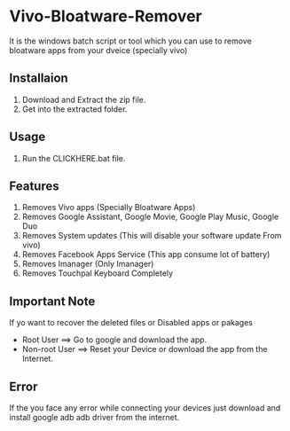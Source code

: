 # Vivo-Bloatware-Remover

It is the windows batch script or tool which you can use to remove bloatware apps from your dveice (specially vivo)


## Installaion

1. Download and Extract the zip file. 
2. Get into the extracted folder.


## Usage

1. Run the CLICKHERE.bat file.


## Features

1. Removes Vivo apps (Specially Bloatware Apps)
2. Removes Google Assistant, Google Movie, Google Play Music, Google Duo 
3. Removes System updates (This will disable your software update From vivo)
4. Removes Facebook Apps Service (This app consume lot of battery)
5. Removes Imanager (Only Imanager)
6. Removes Touchpal Keyboard Completely


## Important Note

If yo want to recover the deleted files or Disabled apps or pakages

- Root User ==> Go to google and download the app.
- Non-root User ==> Reset your Device or download the app from the Internet.


## Error

If the you face any error while connecting your devices just download and install google adb adb driver from the internet.

